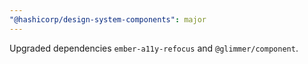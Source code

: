 ```yaml
---
"@hashicorp/design-system-components": major
---
```


Upgraded dependencies `ember-a11y-refocus` and `@glimmer/component`.

